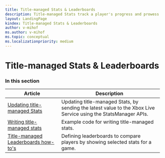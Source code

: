 ```yaml
---
title: Title-managed Stats & Leaderboards
description: Title-managed Stats track a player's progress and prowess in a game. With title-managed Stats, your game owns and maintains the stats, and sends the stat values to the server for display upon request.
layout: LandingPage
kindex: Title-managed Stats & Leaderboards
author: v-mihof
ms.author: v-mihof
ms.topic: conceptual
ms.localizationpriority: medium
---
```


# Title-managed Stats & Leaderboards


### In this section

| Article | Description |
|---------|-------------|
| [Updating title-managed Stats](live-stats-tm-updating.md) | Updating title-managed Stats, by sending the latest value to the Xbox Live Service using the StatsManager APIs. |
| [Writing title-managed stats](live-writing-tm-stats.md) | Example code for writing title-managed stats. |
| [Title-managed Leaderboards how-to's](live-leaderboards-tm-howto.md) | Defining leaderboards to compare players by showing selected stats for a game. |
